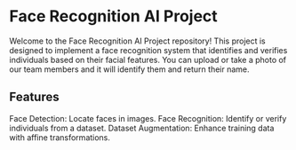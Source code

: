# Face Recognition AI Project
Welcome to the Face Recognition AI Project repository! This project is designed to implement a face recognition system that identifies and verifies individuals based on their facial features. You can upload or take a photo of our team  members and it will identify them and return their name.

## Features
Face Detection: Locate faces in images.
Face Recognition: Identify or verify individuals from a dataset.
Dataset Augmentation: Enhance training data with affine transformations.

